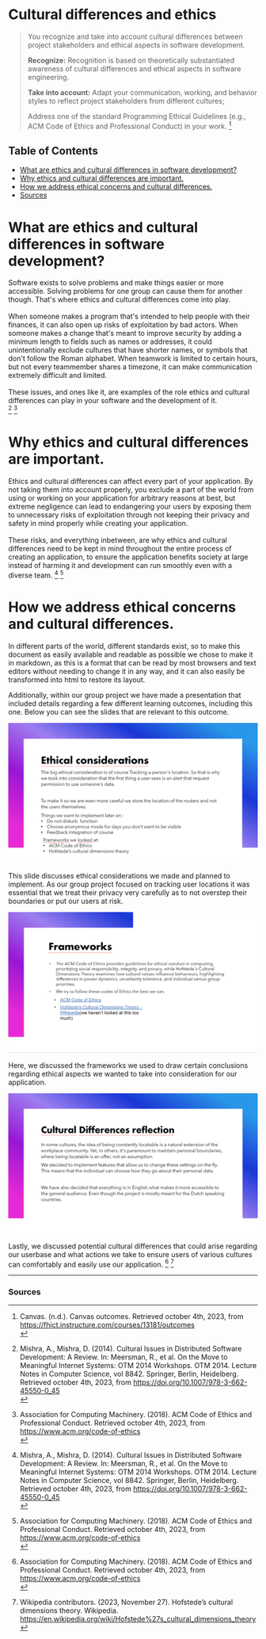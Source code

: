 # Cultural differences and ethics
>You recognize and take into account cultural differences between project stakeholders and ethical aspects in software development.
>
>**Recognize:** Recognition is based on theoretically substantiated awareness of cultural differences and ethical aspects in software engineering. 
>
>**Take into account:** Adapt your communication, working, and behavior styles to reflect project stakeholders from different cultures;
>
>Address one of the standard Programming Ethical Guidelines (e.g., ACM Code of Ethics and Professional Conduct) in your work.
>[^1]

## **Table of Contents**
- [What are ethics and cultural differences in software development?](#what-are-ethics-and-cultural-differences-in-software-development)
- [Why ethics and cultural differences are important.](#why-ethics-and-cultural-differences-are-important)
- [How we address ethical concerns and cultural differences.](#how-we-address-ethical-concerns-and-cultural-differences)
- [Sources](#sources)

# **What are ethics and cultural differences in software development?**
Software exists to solve problems and make things easier or more accessible. Solving problems for one group can cause them for another though. That's where ethics and cultural differences come into play. </br></br>
When someone makes a program that's intended to help people with their finances, it can also open up risks of exploitation by bad actors. When someone makes a change that's meant to improve security by adding a minimum length to fields such as names or addresses, it could unintentionally exclude cultures that have shorter names, or symbols that don't follow the Roman alphabet. When teamwork is limited to certain hours, but not every teammember shares a timezone, it can make communication extremely difficult and limited.</br></br>
These issues, and ones like it, are examples of the role ethics and cultural differences can play in your software and the development of it.<br>
[^2]
[^3]

# **Why ethics and cultural differences are important.**
Ethics and cultural differences can affect every part of your application. By not taking them into account properly, you exclude a part of the world from using or working on your application for arbitrary reasons at best, but extreme negligence can lead to endangering your users by exposing them to unnecessary risks of exploitation through not keeping their privacy and safety in mind properly while creating your application. </br></br>
These risks, and everything inbetween, are why ethics and cultural differences need to be kept in mind throughout the entire process of creating an application, to ensure the application benefits society at large instead of harming it and development can run smoothly even with a diverse team.
[^2]
[^3]

# **How we address ethical concerns and cultural differences.**
In different parts of the world, different standards exist, so to make this document as easily available and readable as possible we chose to make it in markdown, as this is a format that can be read by most browsers and text editors without needing to change it in any way, and it can also easily be transformed into html to restore its layout.

Additionally, within our group project we have made a presentation that included details regarding a few different learning outcomes, including this one. Below you can see the slides that are relevant to this outcome.

![Ethics](../Images/LO5/Ethics.PNG)

This slide discusses ethical considerations we made and planned to implement. As our group project focused on tracking user locations it was essential that we treat their privacy very carefully as to not overstep their boundaries or put our users at risk.

![Framework](../Images/LO5/Ethics_Frameworks.PNG)

Here, we discussed the frameworks we used to draw certain conclusions regarding ethical aspects we wanted to take into consideration for our application.

![Cultural Differences](../Images/LO5/Cultural.png)

Lastly, we discussed potential cultural differences that could arise regarding our userbase and what actions we take to ensure users of various cultures can comfortably and easily use our application.
[^3]
[^4]

---
### **Sources**
[^1]: Canvas. (n.d.). Canvas outcomes. Retrieved october 4th, 2023, from https://fhict.instructure.com/courses/13181/outcomes <br>
[^2]: Mishra, A., Mishra, D. (2014). Cultural Issues in Distributed Software Development: A Review. In: Meersman, R., et al. On the Move to Meaningful Internet Systems: OTM 2014 Workshops. OTM 2014. Lecture Notes in Computer Science, vol 8842. Springer, Berlin, Heidelberg. Retrieved october 4th, 2023, from https://doi.org/10.1007/978-3-662-45550-0_45<br>
[^3]: Association for Computing Machinery. (2018). ACM Code of Ethics and Professional Conduct. Retrieved october 4th, 2023, from https://www.acm.org/code-of-ethics<br>
[^4]: Wikipedia contributors. (2023, November 27). Hofstede’s cultural dimensions theory. Wikipedia. https://en.wikipedia.org/wiki/Hofstede%27s_cultural_dimensions_theory<br>